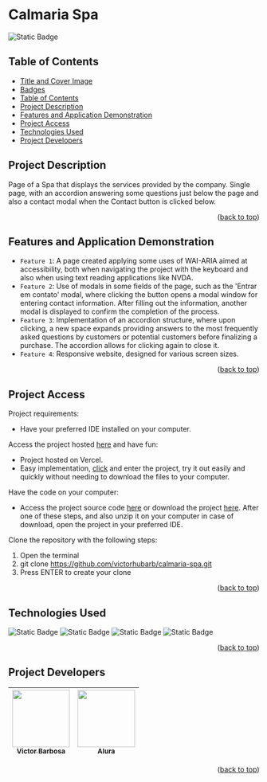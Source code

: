 # Calmaria Spa <a name="readme-top"></a>
![Static Badge](https://img.shields.io/badge/status-completed-green?style=for-the-badge)

## Table of Contents 
* [Title and Cover Image](#title-and-cover-image)
* [Badges](#badges)
* [Table of Contents](#table-of-contents)
* [Project Description](#project-description)
* [Features and Application Demonstration](#features-and-application-demonstration)
* [Project Access](#project-access)
* [Technologies Used](#technologies-used)
* [Project Developers](#project-developers)

## Project Description
Page of a Spa that displays the services provided by the company. Single page, with an accordion answering some questions just below the page and also a contact modal when the Contact button is clicked below.
<p align="right">(<a href="#readme-top">back to top</a>)</p>
 
## Features and Application Demonstration
- `Feature 1`: A page created applying some uses of WAI-ARIA aimed at accessibility, both when navigating the project with the keyboard and also when using text reading applications like NVDA.
- `Feature 2`: Use of modals in some fields of the page, such as the 'Entrar em contato' modal, where clicking the button opens a modal window for entering contact information. After filling out the information, another modal is displayed to confirm the completion of the process.
- `Feature 3`: Implementation of an accordion structure, where upon clicking, a new space expands providing answers to the most frequently asked questions by customers or potential customers before finalizing a purchase. The accordion allows for clicking again to close it.
- `Feature 4`: Responsive website, designed for various screen sizes.
<p align="right">(<a href="#readme-top">back to top</a>)</p>

## Project Access
Project requirements:
 - Have your preferred IDE installed on your computer.

Access the project hosted [here]() and have fun:
 - Project hosted on Vercel.
 - Easy implementation, [click]() and enter the project, try it out easily and quickly without needing to download the files to your computer.

Have the code on your computer:
 - Access the project source code [here](https://github.com/victorhubarb/calmaria-spa) or download the project [here](https://github.com/victorhubarb/calmaria-spa/archive/refs/heads/main.zip). After one of these steps, and also unzip it on your computer in case of download, open the project in your preferred IDE.

Clone the repository with the following steps:
 1. Open the terminal
 2. git clone https://github.com/victorhubarb/calmaria-spa.git
 3. Press ENTER to create your clone
<p align="right">(<a href="#readme-top">back to top</a>)</p>

## Technologies Used
![Static Badge](https://img.shields.io/badge/HTML5-E34F26?style=for-the-badge&logo=html5&logoColor=white)
![Static Badge](https://img.shields.io/badge/CSS3-1572B6?style=for-the-badge&logo=css3&logoColor=white)
![Static Badge](https://img.shields.io/badge/Figma-F24E1E?style=for-the-badge&logo=figma&logoColor=white)
![Static Badge](https://img.shields.io/badge/JavaScript-F7DF1E?style=for-the-badge&logo=javascript&logoColor=black)
<p align="right">(<a href="#readme-top">back to top</a>)</p>

## Project Developers
| [<img loading="lazy" src="https://avatars.githubusercontent.com/u/80085116?v=4" width=115><br><sub>Victor Barbosa</sub>](https://github.com/victorhubarb) | [<img loading="lazy" src="https://avatars.githubusercontent.com/u/4975968?s=200&v=4" width=115><br><sub>Alura</sub>](https://github.com/alura-cursos) |
| :---: | :--: |
<p align="right">(<a href="#readme-top">back to top</a>)</p>
